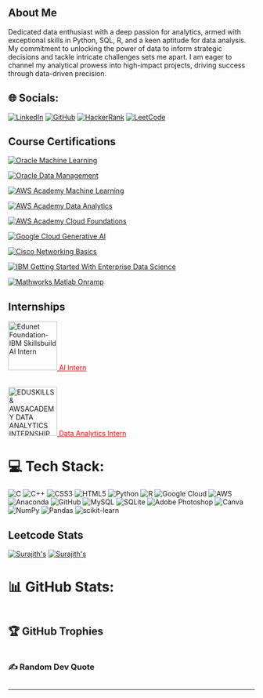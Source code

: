 <div class="sidebar hidden">
  <div class="sidebar-header">
    <h2>About Me</h2>
  </div>
  <div class="sidebar-content">
    <p>
      Dedicated data enthusiast with a deep passion for analytics, armed with exceptional skills in Python, SQL, R, and a keen aptitude for data analysis. My commitment to unlocking the power of data to inform strategic decisions and tackle intricate challenges sets me apart. I am eager to channel my analytical prowess into high-impact projects, driving success through data-driven precision.
    </p>
  </div>
</div>
<head>
  <link rel="stylesheet" href="style.css" />
</head>
<h2 id="-socials-">🌐 Socials:</h2>
<p><a href="https://linkedin.com/in/surajith-pranav"><img src="https://img.shields.io/badge/LinkedIn-%230077B5.svg?logo=linkedin&amp;logoColor=white" alt="LinkedIn"></a>
<a href="https://github.com/SrSurajithPranav"><img src="https://img.shields.io/badge/GitHub-%23121011.svg?logo=github&amp;logoColor=white" alt="GitHub"></a>
<a href="https://www.hackerrank.com/ss8913"><img src="https://img.shields.io/badge/HackerRank-%232EC866.svg?logo=hackerrank&amp;logoColor=white" alt="HackerRank"></a>
<a href="https://leetcode.com/ss8913/"><img src="https://img.shields.io/badge/LeetCode-%23FFA116.svg?logo=leetcode&amp;logoColor=white" alt="LeetCode"></a></p>
<h2 id="course-certifications">Course Certifications</h2>
<p><a href="https://catalog-education.oracle.com/pls/certview/sharebadge?id=7AAC4B0B9230C467980FC3B6D427CB36B0564F1A4FA3AF7D301FEAF20B32CCBA"><img src="https://img.shields.io/badge/Oracle%20Machine%20Learning-%23121011.svg?logo=oracle&amp;logoColor=red" alt="Oracle Machine Learning"></a></p>
<p><a href="https://catalog-education.oracle.com/pls/certview/sharebadge?id=DA6890C6BCD4D8D7230E4562DDD9FC082663A996028B53AB90C0C7515CACC72F"><img src="https://img.shields.io/badge/Oracle%20Data%20Management-%23121011.svg?logo=oracle&amp;logoColor=red" alt="Oracle Data Management"></a></p>
<p><a href="https://www.credly.com/go/3LrVbjsP"><img src="https://img.shields.io/badge/AWS%20Academy%20Machine%20Learning-%23232F3E.svg?logo=amazon-aws&amp;logoColor=orange" alt="AWS Academy Machine Learning"></a></p>
<p><a href="https://www.credly.com/go/RfbNYEgc"><img src="https://img.shields.io/badge/AWS%20Academy%20Data%20Analytics-%23232F3E.svg?logo=amazon-aws&amp;logoColor=orange" alt="AWS Academy Data Analytics"></a></p>
<p><a href="https://www.credly.com/badges/2f04e6a3-7298-4814-b754-1f94eb1c8027"><img src="https://img.shields.io/badge/AWS%20Academy%20Cloud%20Foundations-%23232F3E.svg?logo=amazon-aws&amp;logoColor=orange" alt="AWS Academy Cloud Foundations"></a></p>
<p><a href="https://www.cloudskillsboost.google/public_profiles/1fbab635-a73e-41d3-a42a-a2736598bbc6/badges/5237458"><img src="https://img.shields.io/badge/Google%20Cloud%20Generative%20AI-%234285F4.svg?logo=google-cloud&amp;logoColor=white" alt="Google Cloud Generative AI"></a></p>
<p><a href="https://www.credly.com/badges/3eb3dee2-8ceb-4f8e-9aed-8daf3bf43f59/linked_in_profile"><img src="https://img.shields.io/badge/Cisco%20Networking%20Basics-%23202229.svg?logo=cisco&amp;logoColor=red" alt="Cisco Networking Basics"></a></p>
<p><a href="https://www.credly.com/badges/b282afcd-9726-49db-bbb8-0a7bcdd6bdcd/linked_in_profile"><img src="https://img.shields.io/badge/IBM%20Getting%20Started%20With%20Enterprise%20Data%20Science-%230054FF.svg?logo=ibm&amp;logoColor=white" alt="IBM Getting Started With Enterprise Data Science"></a></p>
<p><a href="https://matlabacademy.mathworks.com/progress/share/certificate.html?id=54cfdf75-276a-4113-a85c-d74081ca5ecc&amp;"><img src="https://img.shields.io/badge/Mathworks%20Matlab%20Onramp-%23F37626.svg?logo=mathworks&amp;logoColor=white" alt="Mathworks Matlab Onramp"></a></p>
<h2 id="internships">Internships</h2>
<p><a href="https://www.linkedin.com/posts/surajith-pranav-234a2b221_edunet-ibm-skillsbuild-ai-internship-activity-7117755621604560896-CvyF?utm_source=share&utm_medium=member_desktop">
  <img src="https://edunetfoundation.org/wp-content/uploads/2022/06/edunet-logo-white.png" alt="Edunet Foundation-IBM Skillsbuild AI Intern" width="100">
</a>
<a href="https://www.linkedin.com/posts/surajith-pranav-234a2b221_edunet-ibm-skillsbuild-ai-internship-activity-7117755621604560896-CvyF?utm_source=share&utm_medium=member_desktop" style="color: red;">AI Intern</a></p>
<p><br/>
<a href="https://aictecert.eduskillsfoundation.org/pages/home/verify.php?cert=4a03a8304212502d858eabfdf4d05914" target="_blank">
  <img src="https://eduskillsfoundation.org/wp-content/uploads/2022/09/LOGO_EduSkills.png" alt="EDUSKILLS & AWSACADEMY DATA ANALYTICS INTERNSHIP" width="100" style="filter:">
</a>
<a href="https://aictecert.eduskillsfoundation.org/pages/home/verify.php?cert=4a03a8304212502d858eabfdf4d05914" style="color: red;">Data Analytics Intern</a></p>
<h1 id="-tech-stack-">💻 Tech Stack:</h1>
<p><img src="https://img.shields.io/badge/c-%2300599C.svg?style=for-the-badge&amp;logo=c&amp;logoColor=white" alt="C"> <img src="https://img.shields.io/badge/c++-%2300599C.svg?style=for-the-badge&amp;logo=c%2B%2B&amp;logoColor=white" alt="C++"> <img src="https://img.shields.io/badge/css3-%231572B6.svg?style=for-the-badge&amp;logo=css3&amp;logoColor=white" alt="CSS3"> <img src="https://img.shields.io/badge/html5-%23E34F26.svg?style=for-the-badge&amp;logo=html5&amp;logoColor=white" alt="HTML5"> <img src="https://img.shields.io/badge/python-3670A0?style=for-the-badge&amp;logo=python&amp;logoColor=ffdd54" alt="Python"> <img src="https://img.shields.io/badge/r-%23276DC3.svg?style=for-the-badge&amp;logo=r&amp;logoColor=white" alt="R"> <img src="https://img.shields.io/badge/Google%20Cloud-%234285F4.svg?style=for-the-badge&amp;logo=google-cloud&amp;logoColor=white" alt="Google Cloud"> <img src="https://img.shields.io/badge/AWS-%23FF9900.svg?style=for-the-badge&amp;logo=amazon-aws&amp;logoColor=white" alt="AWS"> <img src="https://img.shields.io/badge/Anaconda-%2344A833.svg?style=for-the-badge&amp;logo=anaconda&amp;logoColor=white" alt="Anaconda"> <img src="https://img.shields.io/badge/GitHub-%23121011.svg?style=for-the-badge&amp;logo=github&amp;logoColor=white" alt="GitHub"> <img src="https://img.shields.io/badge/mysql-%2300f.svg?style=for-the-badge&amp;logo=mysql&amp;logoColor=white" alt="MySQL"> <img src="https://img.shields.io/badge/sqlite-%2307405e.svg?style=for-the-badge&amp;logo=sqlite&amp;logoColor=white" alt="SQLite"> <img src="https://img.shields.io/badge/adobephotoshop-%2331A8FF.svg?style=for-the-badge&amp;logo=adobephotoshop&amp;logoColor=white" alt="Adobe Photoshop"> <img src="https://img.shields.io/badge/Canva-%2300C4CC.svg?style=for-the-badge&amp;logo=Canva&amp;logoColor=white" alt="Canva"> <img src="https://img.shields.io/badge/numpy-%23013243.svg?style=for-the-badge&amp;logo=numpy&amp;logoColor=white" alt="NumPy"> <img src="https://img.shields.io/badge/pandas-%23150458.svg?style=for-the-badge&amp;logo=pandas&amp;logoColor=white" alt="Pandas"> <img src="https://img.shields.io/badge/scikit--learn-%23F7931E.svg?style=for-the-badge&amp;logo=scikit-learn&amp;logoColor=white" alt="scikit-learn"></p>
<h2 id="leetcode-stats">Leetcode Stats</h2>
<p><a href="https://github.com/SrSurajithPranav/leetcode-stats"><img src="https://leetcode-stats.vercel.app/api?username=ss8913&amp;theme=Dark" alt="Surajith&#39;s"></a>
<a href="https://github.com/SrSurajithPranav/leetcode-stats"><img src="https://leetcode-stats-six.vercel.app/?username=ss8913&amp;theme=dark" alt="Surajith&#39;s"></a></p>
<h1 id="-github-stats-">📊 GitHub Stats:</h1>
<p><img src="https://github-readme-stats.vercel.app/api?username=SrSurajithPranav&amp;theme=dark&amp;hide_border=false&amp;include_all_commits=true&amp;count_private=false" alt=""><br/>
<img src="https://github-readme-streak-stats.herokuapp.com/?user=SrSurajithPranav&amp;theme=dark&amp;hide_border=false" alt=""><br/>
<img src="https://github-readme-stats.vercel.app/api/top-langs/?username=SrSurajithPranav&amp;theme=dark&amp;hide_border=false&amp;include_all_commits=true&amp;count_private=false&amp;layout=compact" alt=""></p>
<h2 id="-github-trophies">🏆 GitHub Trophies</h2>
<p><img src="https://github-profile-trophy.vercel.app/?username=SrSurajithPranav&amp;theme=radical&amp;no-frame=false&amp;no-bg=true&amp;margin-w=4" alt=""></p>
<h3 id="-random-dev-quote">✍️ Random Dev Quote</h3>
<p><img src="https://quotes-github-readme.vercel.app/api?type=horizontal&amp;theme=radical" alt=""></p>
<hr>
<p><a href="https://visitcount.itsvg.in"><img src="https://visitcount.itsvg.in/api?id=SrSurajithPranav&amp;icon=0&amp;color=0" alt=""></a></p>
